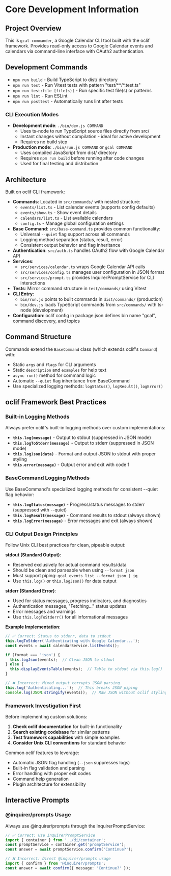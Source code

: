 # Core Development Information

## Project Overview

This is `gcal-commander`, a Google Calendar CLI tool built with the oclif framework. Provides read-only access to Google Calendar events and calendars via command-line interface with OAuth2 authentication.

## Development Commands

- `npm run build` - Build TypeScript to dist/ directory
- `npm run test` - Run Vitest tests with pattern "test/**/*.test.ts"  
- `npm run test:file [file(s)]` - Run specific test file(s) or patterns
- `npm run lint` - Run ESLint
- `npm run posttest` - Automatically runs lint after tests

### CLI Execution Modes

- **Development mode**: `./bin/dev.js COMMAND` 
  - Uses ts-node to run TypeScript source files directly from src/
  - Instant changes without compilation - ideal for active development
  - Requires no build step
- **Production mode**: `./bin/run.js COMMAND` or `gcal COMMAND`
  - Uses compiled JavaScript from dist/ directory
  - Requires `npm run build` before running after code changes
  - Used for final testing and distribution

## Architecture

Built on oclif CLI framework:
- **Commands**: Located in `src/commands/` with nested structure:
  - `events/list.ts` - List calendar events (supports config defaults)
  - `events/show.ts` - Show event details
  - `calendars/list.ts` - List available calendars
  - `config.ts` - Manage global configuration settings
- **Base Command**: `src/base-command.ts` provides common functionality:
  - Universal `--quiet` flag support across all commands
  - Logging method separation (status, result, error)
  - Consistent output behavior and flag inheritance
- **Authentication**: `src/auth.ts` handles OAuth2 flow with Google Calendar API
- **Services**: 
  - `src/services/calendar.ts` wraps Google Calendar API calls
  - `src/services/config.ts` manages user configuration in JSON format
  - `src/services/prompt.ts` provides InquirerPromptService for CLI interactions
- **Tests**: Mirror command structure in `test/commands/` using Vitest
- **CLI Entry**: 
  - `bin/run.js` points to built commands in `dist/commands/` (production)
  - `bin/dev.js` loads TypeScript commands from `src/commands/` with ts-node (development)
- **Configuration**: oclif config in package.json defines bin name "gcal", command discovery, and topics

## Command Structure

Commands extend the `BaseCommand` class (which extends oclif's `Command`) with:
- Static `args` and `flags` for CLI arguments
- Static `description` and `examples` for help text
- `async run()` method for command logic
- Automatic `--quiet` flag inheritance from BaseCommand
- Use specialized logging methods: `logStatus()`, `logResult()`, `logError()`

## oclif Framework Best Practices

### Built-in Logging Methods
Always prefer oclif's built-in logging methods over custom implementations:

- **`this.log(message)`** - Output to stdout (suppressed in JSON mode)
- **`this.logToStderr(message)`** - Output to stderr (suppressed in JSON mode)
- **`this.logJson(data)`** - Format and output JSON to stdout with proper styling
- **`this.error(message)`** - Output error and exit with code 1

### BaseCommand Logging Methods
Use BaseCommand's specialized logging methods for consistent --quiet flag behavior:

- **`this.logStatus(message)`** - Progress/status messages to stderr (suppressed with --quiet)
- **`this.logResult(message)`** - Command results to stdout (always shown)
- **`this.logError(message)`** - Error messages and exit (always shown)

### CLI Output Design Principles

Follow Unix CLI best practices for clean, pipeable output:

**stdout (Standard Output)**:
- Reserved exclusively for actual command results/data
- Should be clean and parseable when using `--format json`
- Must support piping: `gcal events list --format json | jq`
- Use `this.log()` or `this.logJson()` for data output

**stderr (Standard Error)**:
- Used for status messages, progress indicators, and diagnostics
- Authentication messages, "Fetching..." status updates
- Error messages and warnings
- Use `this.logToStderr()` for all informational messages

**Example Implementation**:
```typescript
// ✅ Correct: Status to stderr, data to stdout
this.logToStderr('Authenticating with Google Calendar...');
const events = await calendarService.listEvents();

if (format === 'json') {
  this.logJson(events);  // Clean JSON to stdout
} else {
  this.displayEventsTable(events);  // Table to stdout via this.log()
}

// ❌ Incorrect: Mixed output corrupts JSON parsing
this.log('Authenticating...');  // This breaks JSON piping
console.log(JSON.stringify(events));  // Raw JSON without oclif styling
```

### Framework Investigation First

Before implementing custom solutions:
1. **Check oclif documentation** for built-in functionality
2. **Search existing codebase** for similar patterns
3. **Test framework capabilities** with simple examples
4. **Consider Unix CLI conventions** for standard behavior

Common oclif features to leverage:
- Automatic JSON flag handling (`--json` suppresses logs)
- Built-in flag validation and parsing
- Error handling with proper exit codes
- Command help generation
- Plugin architecture for extensibility

## Interactive Prompts

### @inquirer/prompts Usage

Always use @inquirer/prompts through the InquirerPromptService:

```typescript
// ✅ Correct: Use InquirerPromptService
import { container } from '../di/container';
const promptService = container.get('promptService');
const answer = await promptService.confirm('Continue?');

// ❌ Incorrect: Direct @inquirer/prompts usage
import { confirm } from '@inquirer/prompts';
const answer = await confirm({ message: 'Continue?' });
```